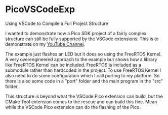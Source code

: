 # PicoVSCodeExp
Using VSCode to Compile a Full Project Structure

I wanted to demonstrate how a Pico SDK project of a fairly complex structure can still be fully supported by 
the VSCode extensions. This is to demonstrate on my [YouTube Channel](https://youtube.com/@drjonea).

The example just flashes an LED but it does so using the FreeRTOS Kernel. A very overengineered approach 
to the example but shows how a library like FreeRTOS Kernel can be included. FreeRTOS is included as a submodule
rather than hardcoded in the project. To use FreeRTOS Kernel I also need to do some configuration which I
call porting to my platform. So there is also some code in a "port" folder and the main program in the "src" folder.

This structure is beyond what the VSCode Pico extension can build, but the CMake Tool extension comes to
the rescue and can build this fine. Mean while the VSCode Pico extension can do the flashing of the Pico. 
